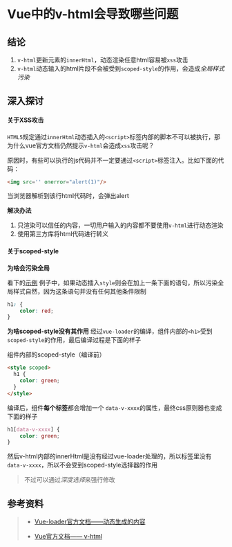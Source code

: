 # Vue中的v-html会导致哪些问题

## 结论

 1. `v-html`更新元素的`innerHtml`，动态渲染任意html容易被`xss`攻击
 2. `v-html`动态输入的html片段不会被受到`scoped-style`的作用，会造成*全局样式污染*
 
## 深入探讨

#### 关于XSS攻击

`HTML5`规定通过`innerHtml`动态插入的`<script>`标签内部的脚本不可以被执行，那为什么vue官方文档仍然提示`v-html`会造成`xss`攻击呢？

原因时，有些可以执行的js代码并不一定要通过`<script>`标签注入。比如下面的代码：

```html
<img src='' onerror="alert(1)"/>
```
当浏览器解析到该行html代码时，会弹出alert

**解决办法**
 1. 只渲染可以信任的内容，一切用户输入的内容都不要使用`v-html`进行动态渲染
 2. 使用第三方库将html代码进行转义

#### 关于scoped-style

**为啥会污染全局**

看下的[示例](https://codesandbox.io/s/sharp-lamport-o76p5?fontsize=14&hidenavigation=1&theme=dark)
例子中，如果动态插入`style`则会在加上一条下面的语句，所以污染全局样式自然，因为这条语句并没有任何其他条件限制
```css
h1: {
    color: red;
}
```

**为啥scoped-style没有其作用**
经过`vue-loader`的编译，组件内部的`<h1>`受到`scoped-style`的作用，最后编译过程是下面的样子

组件内部的scoped-style（编译前）
```html
<style scoped>
  h1 {
    color: green;
  }
</style>
```

编译后，组件**每个标签**都会增加一个 `data-v-xxxx`的属性，最终css原则器也变成下面的样子
```css
h1[data-v-xxxx] {
    color: green;
}
```

然后v-html内部的innerHtml是没有经过vue-loader处理的，所以标签里没有`data-v-xxxx`，所以不会受到scoped-style选择器的作用

> 不过可以通过*深度选择*来强行修改

## 参考资料

> * [Vue-loader官方文档——动态生成的内容](https://vue-loader.vuejs.org/zh/guide/scoped-css.html#%E5%8A%A8%E6%80%81%E7%94%9F%E6%88%90%E7%9A%84%E5%86%85%E5%AE%B9)
>
> * [Vue官方文档—— v-html](https://cn.vuejs.org/v2/api/#v-html)